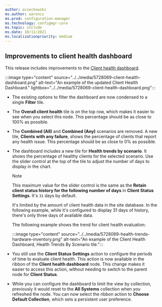 ```yaml
---
author: aczechowski
ms.author: aaroncz
ms.prod: configuration-manager
ms.technology: configmgr-core
ms.topic: include
ms.date: 10/11/2021
ms.localizationpriority: medium
---
```


## <a name="bkmk_health"></a> Improvements to client health dashboard

<!--5728069-->

This release includes improvements to the [Client health dashboard](../../../../clients/manage/monitor-clients.md#bkmk_health).

:::image type="content" source="../../media/5728069-client-health-dashboard.png" alt-text="An example of the updated Client Health Dashboard." lightbox="../../media/5728069-client-health-dashboard.png":::

- The existing options to filter the dashboard are now condensed to a single **Filter** tile.

- The **Overall client health** tile is on the top row, which makes it easier to see when you select this node. This percentage should be as close to 100% as possible.

- The **Combined (All)** and **Combined (Any)** scenarios are removed. A new tile, **Clients with any failure**, shows the percentage of clients that report any health issue. This percentage should be as close to 0% as possible.

- The dashboard includes a new tile for **Health trends by scenario**. It shows the percentage of healthy clients for the selected scenario. Use the slider control at the top of the tile to adjust the number of days to display in the chart.

  > [!NOTE]
  > This maximum value for the slider control is the same as the **Retain client status history for the following number of days** in **Client Status Settings**. It's `31` days by default.
  >
  > It's limited by the amount of client health data in the site database. In the following example, while it's configured to display 31 days of history, there's only three days of available data.

  The following example shows the trend for client health evaluation:

    :::image type="content" source="../../media/5728069-health-trends-hardware-inventory.png" alt-text="An example of the Client Health Dashboard, Health Trends By Scenario tile.":::

- You still use the **Client Status Settings** action to configure the periods of time to evaluate client health. This action is now available in the ribbon of the **Client health dashboard** node. This change makes it easier to access this action, without needing to switch to the parent node for **Client Status**.

- While you can configure the dashboard to limit the view by collection, previously it would reset to the **All Systems** collection when you refreshed the node. You can now select the ribbon action to **Choose Default Collection**, which sets a persistent user preference.
